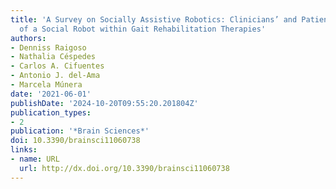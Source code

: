 ```yaml
---
title: 'A Survey on Socially Assistive Robotics: Clinicians’ and Patients’ Perception
  of a Social Robot within Gait Rehabilitation Therapies'
authors:
- Denniss Raigoso
- Nathalia Céspedes
- Carlos A. Cifuentes
- Antonio J. del-Ama
- Marcela Múnera
date: '2021-06-01'
publishDate: '2024-10-20T09:55:20.201804Z'
publication_types:
- 2
publication: '*Brain Sciences*'
doi: 10.3390/brainsci11060738
links:
- name: URL
  url: http://dx.doi.org/10.3390/brainsci11060738
---
```


